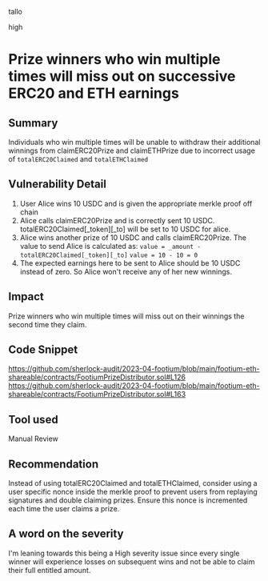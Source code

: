 tallo

high

# Prize winners who win multiple times will miss out on successive ERC20 and ETH earnings

## Summary
Individuals who win multiple times will be unable to withdraw their additional winnings from claimERC20Prize and claimETHPrize due to incorrect usage of ```totalERC20Claimed``` and ```totalETHClaimed```
## Vulnerability Detail
1. User Alice wins 10 USDC and is given the appropriate merkle proof off chain
2. Alice calls claimERC20Prize and is correctly sent 10 USDC. totalERC20Claimed[_token][_to] will be set to 10 USDC for alice.
3. Alice wins another prize of 10 USDC and calls claimERC20Prize. The value to send Alice is calculated as:
```value = _amount - totalERC20Claimed[_token][_to]```
```value = 10 - 10 = 0 ```
4.  The expected earnings here to be sent to Alice should be 10 USDC instead of zero. So Alice won't receive any of her new winnings.

## Impact
Prize winners who win multiple times will miss out on their winnings the second time they claim.
## Code Snippet
https://github.com/sherlock-audit/2023-04-footium/blob/main/footium-eth-shareable/contracts/FootiumPrizeDistributor.sol#L126
https://github.com/sherlock-audit/2023-04-footium/blob/main/footium-eth-shareable/contracts/FootiumPrizeDistributor.sol#L163
## Tool used

Manual Review

## Recommendation
Instead of using totalERC20Claimed and totalETHClaimed, consider using a user specific nonce inside the merkle proof to prevent users from replaying signatures and double claiming prizes. Ensure this nonce is incremented each time the user claims a prize.

## A word on the severity
I'm leaning towards this being a High severity issue since every single winner will experience losses on subsequent wins and not be able to claim their full entitled amount.